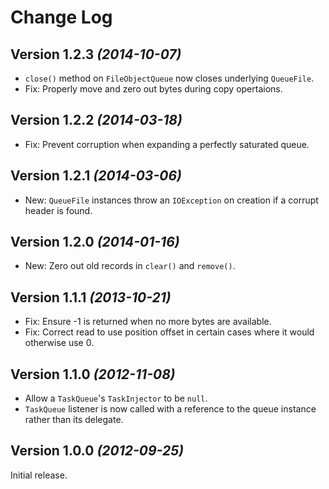 Change Log
==========

Version 1.2.3 *(2014-10-07)*
----------------------------

 * `close()` method on `FileObjectQueue` now closes underlying `QueueFile`.
 * Fix: Properly move and zero out bytes during copy opertaions.


Version 1.2.2 *(2014-03-18)*
----------------------------

 * Fix: Prevent corruption when expanding a perfectly saturated queue.


Version 1.2.1 *(2014-03-06)*
----------------------------

 * New: `QueueFile` instances throw an `IOException` on creation if a corrupt header is found.


Version 1.2.0 *(2014-01-16)*
----------------------------

 * New: Zero out old records in `clear()` and `remove()`.


Version 1.1.1 *(2013-10-21)*
----------------------------

 * Fix: Ensure -1 is returned when no more bytes are available.
 * Fix: Correct read to use position offset in certain cases where it would otherwise use 0.


Version 1.1.0 *(2012-11-08)*
----------------------------

 * Allow a `TaskQueue`'s `TaskInjector` to be `null`.
 * `TaskQueue` listener is now called with a reference to the queue instance rather than its delegate.


Version 1.0.0 *(2012-09-25)*
----------------------------

Initial release.
